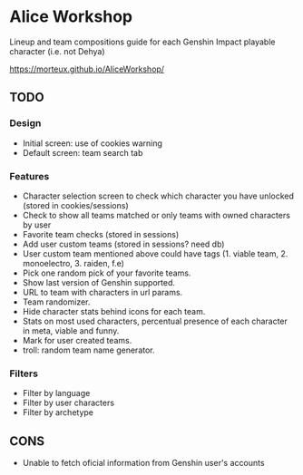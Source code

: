 # Alice Workshop
Lineup and team compositions guide for each Genshin Impact playable character (i.e. not Dehya)

https://morteux.github.io/AliceWorkshop/

## TODO
### Design
- Initial screen: use of cookies warning
- Default screen: team search tab

### Features
- Character selection screen to check which character you have unlocked (stored in cookies/sessions)
- Check to show all teams matched or only teams with owned characters by user
- Favorite team checks (stored in sessions)
- Add user custom teams (stored in sessions? need db)
- User custom team mentioned above could have tags (1. viable team, 2. monoelectro, 3. raiden, f.e)
- Pick one random pick of your favorite teams.
- Show last version of Genshin supported.
- URL to team with characters in url params.
- Team randomizer.
- Hide character stats behind icons for each team.
- Stats on most used characters, percentual presence of each character in meta, viable and funny.
- Mark for user created teams.
- troll: random team name generator.

### Filters
- Filter by language
- Filter by user characters
- Filter by archetype

## CONS
- Unable to fetch oficial information from Genshin user's accounts
